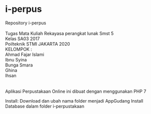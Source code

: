 # i-perpus

Repository i-perpus<br>
<br>
Tugas Mata Kuliah Rekayasa perangkat lunak Smst 5<br>
Kelas SA03 2017<br>
Poilteknik STMI JAKARTA 2020<br>
KELOMPOK :<br>
Ahmad Fajar Islami<br>
Ibnu Syina<br>
Bunga Smara<br>
Ghina<br>
Ihsan<br>
<br>
<br>
Aplikasi Perpustakaan Online ini dibuat dengan menggunakan PHP 7<br>

Install:
Download dan ubah nama folder menjadi AppGudang
Install Database dalam folder i-perpustakaan
